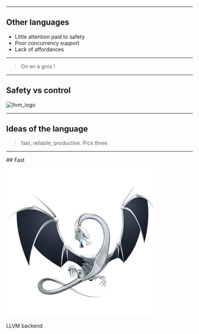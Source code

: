 <!-- .slide: data-background-video="/assets/videos/rust_born.mp4" data-background-video-loop="true" data-background-video-muted="true" -->

---

## Other languages

* Little attention paid to safety
* Poor concurrency support
* Lack of affordances

---

> On en a gros !

---

## Safety vs control

![llvm_logo](/assets/img/safety_control.png)

---

## Ideas of the language

> fast, reliable, productive. Pick three

---

## Fast

![llvm_logo](/assets/img/llvm_logo.png)

LLVM backend
